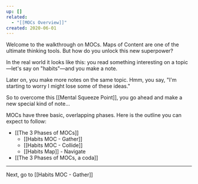 ```yaml
---
up: []
related:
  - "[[MOCs Overview]]"
created: 2020-06-01
---
```

Welcome to the walkthrough on MOCs. Maps of Content are one of the ultimate thinking tools. But how do you unlock this new superpower?

In the real world it looks like this: you read something interesting on a topic—let's say on "habits"—and you make a note. 

Later on, you make more notes on the same topic. Hmm, you say, "I'm starting to worry I might lose some of these ideas." 

So to overcome this [[Mental Squeeze Point]], you go ahead and make a new special kind of note...

MOCs have three basic, overlapping phases. Here is the outline you can expect to follow:

- [[The 3 Phases of MOCs]]
	- [[Habits MOC - Gather]]
	- [[Habits MOC - Collide]]
	- [[Habits Map]] - Navigate
- [[The 3 Phases of MOCs, a coda]]

---

Next, go to [[Habits MOC - Gather]]

